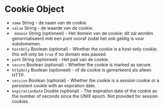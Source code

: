 # Cookie Object

* `name` String - de naam van de cookie.
* `value` String - de waarde van de cookie.
* ` domain` String (optioneel) - Het domein van de cookie; dit zal worden genormaliseerd met een punt vooraf zodat het ook geldig is voor subdomeinen.
* `hostOnly` Boolean (optional) - Whether the cookie is a host-only cookie; this will only be `true` if no domain was passed.
* `path` String (optioneel) - Het pad van de cookie.
* `secure` Boolean (optional) - Whether the cookie is marked as secure.
* `httpOnly` Boolean (optioneel) - of de cookie is gemarkeerd als alleen HTTP.
* `session` Boolean (optional) - Whether the cookie is a session cookie or a persistent cookie with an expiration date.
* `expirationDate` Double (optional) - The expiration date of the cookie as the number of seconds since the UNIX epoch. Not provided for session cookies.